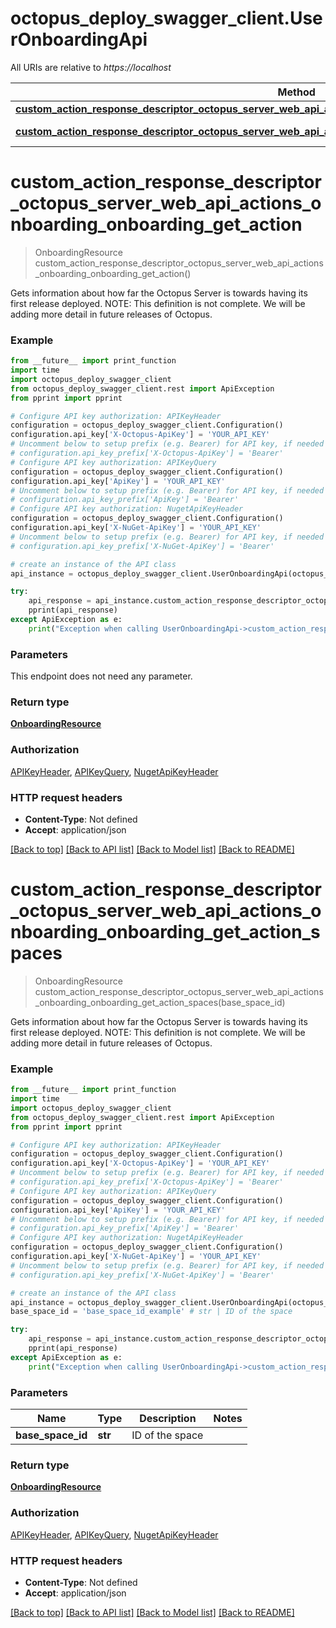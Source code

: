 # octopus_deploy_swagger_client.UserOnboardingApi

All URIs are relative to *https://localhost*

Method | HTTP request | Description
------------- | ------------- | -------------
[**custom_action_response_descriptor_octopus_server_web_api_actions_onboarding_onboarding_get_action**](UserOnboardingApi.md#custom_action_response_descriptor_octopus_server_web_api_actions_onboarding_onboarding_get_action) | **GET** /api/useronboarding | 
[**custom_action_response_descriptor_octopus_server_web_api_actions_onboarding_onboarding_get_action_spaces**](UserOnboardingApi.md#custom_action_response_descriptor_octopus_server_web_api_actions_onboarding_onboarding_get_action_spaces) | **GET** /api/{baseSpaceId}/useronboarding | 


# **custom_action_response_descriptor_octopus_server_web_api_actions_onboarding_onboarding_get_action**
> OnboardingResource custom_action_response_descriptor_octopus_server_web_api_actions_onboarding_onboarding_get_action()



Gets information about how far the Octopus Server is towards having its first release deployed.  NOTE: This definition is not complete. We will be adding more detail in future releases of Octopus.

### Example
```python
from __future__ import print_function
import time
import octopus_deploy_swagger_client
from octopus_deploy_swagger_client.rest import ApiException
from pprint import pprint

# Configure API key authorization: APIKeyHeader
configuration = octopus_deploy_swagger_client.Configuration()
configuration.api_key['X-Octopus-ApiKey'] = 'YOUR_API_KEY'
# Uncomment below to setup prefix (e.g. Bearer) for API key, if needed
# configuration.api_key_prefix['X-Octopus-ApiKey'] = 'Bearer'
# Configure API key authorization: APIKeyQuery
configuration = octopus_deploy_swagger_client.Configuration()
configuration.api_key['ApiKey'] = 'YOUR_API_KEY'
# Uncomment below to setup prefix (e.g. Bearer) for API key, if needed
# configuration.api_key_prefix['ApiKey'] = 'Bearer'
# Configure API key authorization: NugetApiKeyHeader
configuration = octopus_deploy_swagger_client.Configuration()
configuration.api_key['X-NuGet-ApiKey'] = 'YOUR_API_KEY'
# Uncomment below to setup prefix (e.g. Bearer) for API key, if needed
# configuration.api_key_prefix['X-NuGet-ApiKey'] = 'Bearer'

# create an instance of the API class
api_instance = octopus_deploy_swagger_client.UserOnboardingApi(octopus_deploy_swagger_client.ApiClient(configuration))

try:
    api_response = api_instance.custom_action_response_descriptor_octopus_server_web_api_actions_onboarding_onboarding_get_action()
    pprint(api_response)
except ApiException as e:
    print("Exception when calling UserOnboardingApi->custom_action_response_descriptor_octopus_server_web_api_actions_onboarding_onboarding_get_action: %s\n" % e)
```

### Parameters
This endpoint does not need any parameter.

### Return type

[**OnboardingResource**](OnboardingResource.md)

### Authorization

[APIKeyHeader](../README.md#APIKeyHeader), [APIKeyQuery](../README.md#APIKeyQuery), [NugetApiKeyHeader](../README.md#NugetApiKeyHeader)

### HTTP request headers

 - **Content-Type**: Not defined
 - **Accept**: application/json

[[Back to top]](#) [[Back to API list]](../README.md#documentation-for-api-endpoints) [[Back to Model list]](../README.md#documentation-for-models) [[Back to README]](../README.md)

# **custom_action_response_descriptor_octopus_server_web_api_actions_onboarding_onboarding_get_action_spaces**
> OnboardingResource custom_action_response_descriptor_octopus_server_web_api_actions_onboarding_onboarding_get_action_spaces(base_space_id)



Gets information about how far the Octopus Server is towards having its first release deployed.  NOTE: This definition is not complete. We will be adding more detail in future releases of Octopus.

### Example
```python
from __future__ import print_function
import time
import octopus_deploy_swagger_client
from octopus_deploy_swagger_client.rest import ApiException
from pprint import pprint

# Configure API key authorization: APIKeyHeader
configuration = octopus_deploy_swagger_client.Configuration()
configuration.api_key['X-Octopus-ApiKey'] = 'YOUR_API_KEY'
# Uncomment below to setup prefix (e.g. Bearer) for API key, if needed
# configuration.api_key_prefix['X-Octopus-ApiKey'] = 'Bearer'
# Configure API key authorization: APIKeyQuery
configuration = octopus_deploy_swagger_client.Configuration()
configuration.api_key['ApiKey'] = 'YOUR_API_KEY'
# Uncomment below to setup prefix (e.g. Bearer) for API key, if needed
# configuration.api_key_prefix['ApiKey'] = 'Bearer'
# Configure API key authorization: NugetApiKeyHeader
configuration = octopus_deploy_swagger_client.Configuration()
configuration.api_key['X-NuGet-ApiKey'] = 'YOUR_API_KEY'
# Uncomment below to setup prefix (e.g. Bearer) for API key, if needed
# configuration.api_key_prefix['X-NuGet-ApiKey'] = 'Bearer'

# create an instance of the API class
api_instance = octopus_deploy_swagger_client.UserOnboardingApi(octopus_deploy_swagger_client.ApiClient(configuration))
base_space_id = 'base_space_id_example' # str | ID of the space

try:
    api_response = api_instance.custom_action_response_descriptor_octopus_server_web_api_actions_onboarding_onboarding_get_action_spaces(base_space_id)
    pprint(api_response)
except ApiException as e:
    print("Exception when calling UserOnboardingApi->custom_action_response_descriptor_octopus_server_web_api_actions_onboarding_onboarding_get_action_spaces: %s\n" % e)
```

### Parameters

Name | Type | Description  | Notes
------------- | ------------- | ------------- | -------------
 **base_space_id** | **str**| ID of the space | 

### Return type

[**OnboardingResource**](OnboardingResource.md)

### Authorization

[APIKeyHeader](../README.md#APIKeyHeader), [APIKeyQuery](../README.md#APIKeyQuery), [NugetApiKeyHeader](../README.md#NugetApiKeyHeader)

### HTTP request headers

 - **Content-Type**: Not defined
 - **Accept**: application/json

[[Back to top]](#) [[Back to API list]](../README.md#documentation-for-api-endpoints) [[Back to Model list]](../README.md#documentation-for-models) [[Back to README]](../README.md)

